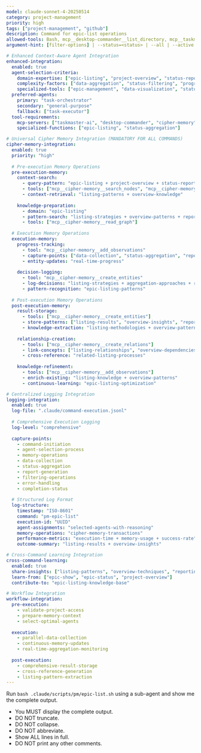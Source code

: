 ```yaml
---
model: claude-sonnet-4-20250514
category: project-management
priority: high
tags: ["project-management", "github"]
description: Command for epic-list operations
allowed-tools: Bash, mcp__desktop-commander__list_directory, mcp__taskmaster-ai__get_tasks
argument-hint: [filter-options] | --status=<status> | --all | --active

# Enhanced Context-Aware Agent Integration
enhanced-integration:
  enabled: true
  agent-selection-criteria:
    domain-expertise: ["epic-listing", "project-overview", "status-reporting"]
    complexity-factors: ["data-aggregation", "status-filtering", "progress-visualization"]
    specialized-tools: ["epic-management", "data-visualization", "status-reporting"]
  preferred-agents:
    primary: "task-orchestrator"
    secondary: "general-purpose"
    fallback: ["task-executor"]
  tool-requirements:
    mcp-servers: ["taskmaster-ai", "desktop-commander", "cipher-memory"]
    specialized-functions: ["epic-listing", "status-aggregation"]

# Universal Cipher Memory Integration (MANDATORY FOR ALL COMMANDS)
cipher-memory-integration:
  enabled: true
  priority: "high"
  
  # Pre-execution Memory Operations
  pre-execution-memory:
    context-search:
      - query-pattern: "epic-listing + project-overview + status-reporting"
      - tools: ["mcp__cipher-memory__search_nodes", "mcp__cipher-memory__open_nodes"]
      - context-retrieval: "listing-patterns + overview-knowledge"
    
    knowledge-preparation:
      - domain: "epic-listing"
      - pattern-search: "listing-strategies + overview-patterns + reporting-techniques"
      - tools: ["mcp__cipher-memory__read_graph"]
  
  # Execution Memory Operations
  execution-memory:
    progress-tracking:
      - tool: "mcp__cipher-memory__add_observations"
      - capture-points: ["data-collection", "status-aggregation", "report-generation"]
      - entity-updates: "real-time-progress"
    
    decision-logging:
      - tool: "mcp__cipher-memory__create_entities"
      - log-decisions: "listing-strategies + aggregation-approaches + reporting-decisions"
      - pattern-recognition: "epic-listing-patterns"
  
  # Post-execution Memory Operations
  post-execution-memory:
    result-storage:
      - tools: ["mcp__cipher-memory__create_entities"]
      - store-patterns: ["listing-results", "overview-insights", "reporting-techniques"]
      - knowledge-extraction: "listing-methodologies + overview-patterns"
    
    relationship-creation:
      - tools: ["mcp__cipher-memory__create_relations"]
      - link-concepts: ["listing-relationships", "overview-dependencies", "reporting-connections"]
      - cross-reference: "related-listing-processes"
    
    knowledge-refinement:
      - tools: ["mcp__cipher-memory__add_observations"]
      - enrich-existing: "listing-knowledge + overview-patterns"
      - continuous-learning: "epic-listing-optimization"

# Centralized Logging Integration
logging-integration:
  enabled: true
  log-file: ".claude/command-execution.jsonl"
  
  # Comprehensive Execution Logging
  log-level: "comprehensive"
  
  capture-points:
    - command-initiation
    - agent-selection-process
    - memory-operations
    - data-collection
    - status-aggregation
    - report-generation
    - filtering-operations
    - error-handling
    - completion-status
  
  # Structured Log Format
  log-structure:
    timestamp: "ISO-8601"
    command: "pm-epic-list"
    execution-id: "UUID"
    agent-assignments: "selected-agents-with-reasoning"
    memory-operations: "cipher-memory-transactions"
    performance-metrics: "execution-time + memory-usage + success-rate"
    outcome-summary: "listing-results + overview-insights"

# Cross-Command Learning Integration
cross-command-learning:
  enabled: true
  share-insights: ["listing-patterns", "overview-techniques", "reporting-strategies"]
  learn-from: ["epic-show", "epic-status", "project-overview"]
  contribute-to: "epic-listing-knowledge-base"

# Workflow Integration
workflow-integration:
  pre-execution:
    - validate-project-access
    - prepare-memory-context
    - select-optimal-agents
  
  execution:
    - parallel-data-collection
    - continuous-memory-updates
    - real-time-aggregation-monitoring
  
  post-execution:
    - comprehensive-result-storage
    - cross-reference-generation
    - listing-pattern-extraction
---
```


Run `bash .claude/scripts/pm/epic-list.sh` using a sub-agent and show me the complete output.

- You MUST display the complete output.
- DO NOT truncate.
- DO NOT collapse.
- DO NOT abbreviate.
- Show ALL lines in full.
- DO NOT print any other comments.




